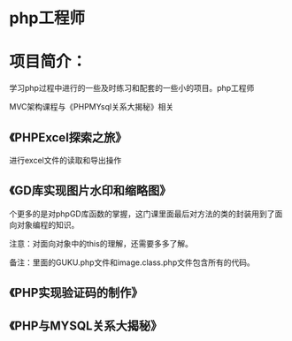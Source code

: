 # php工程师
<h1>项目简介：</h1>
<p>学习php过程中进行的一些及时练习和配套的一些小的项目。php工程师</p>
MVC架构课程与《PHPMYsql关系大揭秘》相关<br/>
<h2>《PHPExcel探索之旅》</h2>
<p>进行excel文件的读取和导出操作</p>
<h2>《GD库实现图片水印和缩略图》</h2>
<p>个更多的是对phpGD库函数的掌握，这门课里面最后对方法的类的封装用到了面向对象编程的知识。</p>
<p>注意：对面向对象中的this的理解，还需要多多了解。</p>
<p>备注：里面的GUKU.php文件和image.class.php文件包含所有的代码。</p>
<h2>《PHP实现验证码的制作》</h2>
<h2>《PHP与MYSQL关系大揭秘》</h2>












